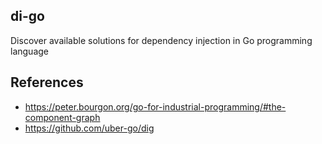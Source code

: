 ## di-go
Discover available solutions for dependency injection in Go programming language

## References
- https://peter.bourgon.org/go-for-industrial-programming/#the-component-graph
- https://github.com/uber-go/dig